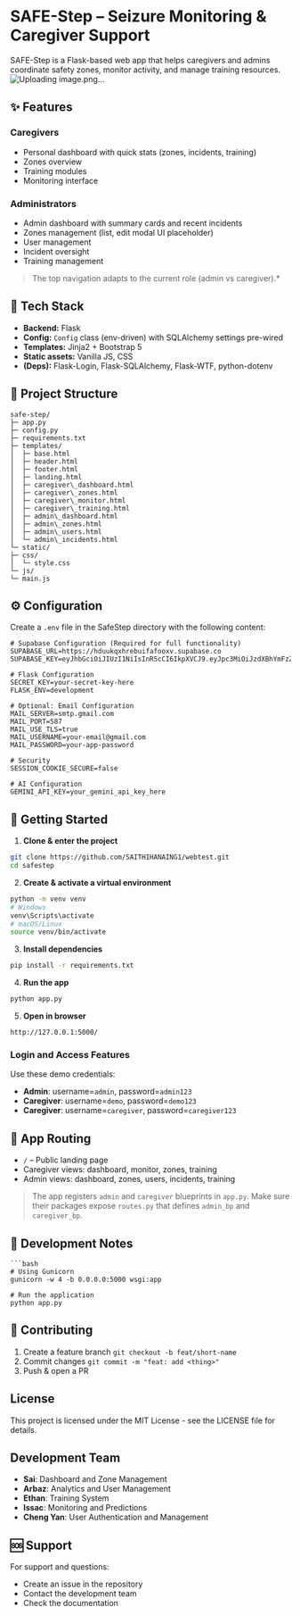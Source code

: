 # SAFE-Step – Seizure Monitoring & Caregiver Support

SAFE-Step is a Flask-based web app that helps caregivers and admins coordinate safety zones, monitor activity, and manage training resources.
![Uploading image.png…]()


## ✨ Features

### Caregivers
- Personal dashboard with quick stats (zones, incidents, training)
- Zones overview
- Training modules
- Monitoring interface

### Administrators
- Admin dashboard with summary cards and recent incidents
- Zones management (list, edit modal UI placeholder)
- User management
- Incident oversight
- Training management

> The top navigation adapts to the current role (admin vs caregiver).*

## 🧱 Tech Stack

- **Backend:** Flask
- **Config:** `Config` class (env-driven) with SQLAlchemy settings pre-wired
- **Templates:** Jinja2 + Bootstrap 5
- **Static assets:** Vanilla JS, CSS
- **(Deps):** Flask-Login, Flask-SQLAlchemy, Flask-WTF, python-dotenv

## 📁 Project Structure
```
safe-step/
├─ app.py
├─ config.py
├─ requirements.txt
├─ templates/
│  ├─ base.html
│  ├─ header.html
│  ├─ footer.html
│  ├─ landing.html
│  ├─ caregiver\_dashboard.html
│  ├─ caregiver\_zones.html
│  ├─ caregiver\_monitor.html
│  ├─ caregiver\_training.html
│  ├─ admin\_dashboard.html
│  ├─ admin\_zones.html
│  ├─ admin\_users.html
│  └─ admin\_incidents.html
└─ static/
├─ css/
│  └─ style.css
└─ js/
└─ main.js

```

## ⚙️ Configuration

Create a `.env` file in the SafeStep directory with the following content:
```env
# Supabase Configuration (Required for full functionality)
SUPABASE_URL=https://hduukqxhrebuifafooxv.supabase.co
SUPABASE_KEY=eyJhbGciOiJIUzI1NiIsInR5cCI6IkpXVCJ9.eyJpc3MiOiJzdXBhYmFzZSIsInJlZiI6ImhkdXVrcXhocmVidWlmYWZvb3h2Iiwicm9sZSI6ImFub24iLCJpYXQiOjE3NTQwNjA4NjAsImV4cCI6MjA2OTYzNjg2MH0.IBG_hPMoeM0_TAfhhZseiug0wI_o7_rTsIeGMWvy8o8

# Flask Configuration
SECRET_KEY=your-secret-key-here
FLASK_ENV=development

# Optional: Email Configuration
MAIL_SERVER=smtp.gmail.com
MAIL_PORT=587
MAIL_USE_TLS=true
MAIL_USERNAME=your-email@gmail.com
MAIL_PASSWORD=your-app-password

# Security
SESSION_COOKIE_SECURE=false

# AI Configuration
GEMINI_API_KEY=your_gemini_api_key_here
```

## 🚀 Getting Started

1) **Clone & enter the project**
```bash
git clone https://github.com/SAITHIHANAING1/webtest.git
cd safestep
````

2. **Create & activate a virtual environment**

```bash
python -m venv venv
# Windows
venv\Scripts\activate
# macOS/Linux
source venv/bin/activate
```

3. **Install dependencies**

```bash
pip install -r requirements.txt
```

4. **Run the app**

```bash
python app.py
```

5. **Open in browser**

```
http://127.0.0.1:5000/
```
### Login and Access Features
Use these demo credentials:
- **Admin**: username=`admin`, password=`admin123`
- **Caregiver**: username=`demo`, password=`demo123`
- **Caregiver**: username=`caregiver`, password=`caregiver123`

## 🧭 App Routing

* `/` – Public landing page
* Caregiver views: dashboard, monitor, zones, training
* Admin views: dashboard, zones, users, incidents, training

> The app registers `admin` and `caregiver` blueprints in `app.py`. Make sure their packages expose `routes.py` that defines `admin_bp` and `caregiver_bp`.

## 🧪 Development Notes
```
```bash
# Using Gunicorn
gunicorn -w 4 -b 0.0.0.0:5000 wsgi:app

# Run the application
python app.py
```


## 🤝 Contributing

1. Create a feature branch
   `git checkout -b feat/short-name`
2. Commit changes
   `git commit -m "feat: add <thing>"`
3. Push & open a PR

## License

This project is licensed under the MIT License - see the LICENSE file for details.

## Development Team

- **Sai**: Dashboard and Zone Management
- **Arbaz**: Analytics and User Management
- **Ethan**: Training System
- **Issac**: Monitoring and Predictions
- **Cheng Yan**: User Authentication and Management
  
## 🆘 Support

For support and questions:
- Create an issue in the repository
- Contact the development team
- Check the documentation


